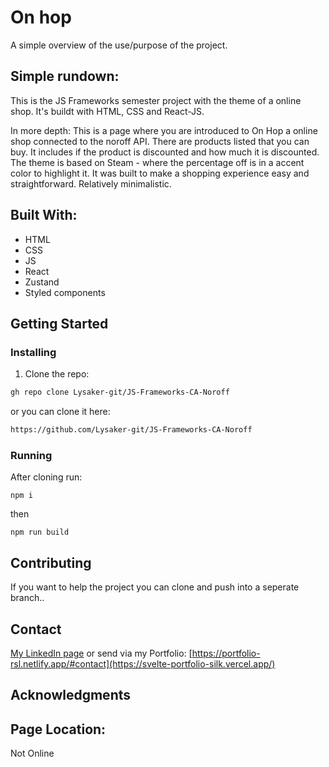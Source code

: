 # On hop

A simple overview of the use/purpose of the project.

## Simple rundown:
This is the JS Frameworks semester project with the theme of a online shop. It's buildt with HTML, CSS and React-JS. 

In more depth: 
  This is a page where you are introduced to On Hop a online shop connected to the noroff API. There are products listed that you can buy.
  It includes if the product is discounted and how much it is discounted. 
  The theme is based on Steam - where the percentage off is in a accent color to highlight it. 
  It was built to make a shopping experience easy and straightforward. Relatively minimalistic. 
  

## Built With:

- HTML
- CSS
- JS
- React
- Zustand
- Styled components

## Getting Started

### Installing

1. Clone the repo:

```bash
gh repo clone Lysaker-git/JS-Frameworks-CA-Noroff
```
or you can clone it here: 
```bash
https://github.com/Lysaker-git/JS-Frameworks-CA-Noroff
```

### Running

After cloning run:
```
npm i
```

then
```
npm run build
```

## Contributing

If you want to help the project you can clone and push into a seperate branch.. 

## Contact

[My LinkedIn page](https://www.linkedin.com/in/robin-lysaker-36295517b/)
or send via my Portfolio: 
[https://portfolio-rsl.netlify.app/#contact](https://svelte-portfolio-silk.vercel.app/)

## Acknowledgments

## Page Location: 
Not Online
